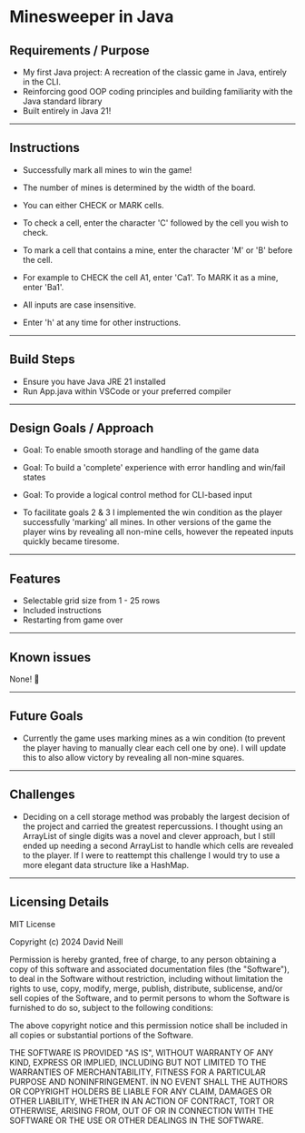 # Minesweeper in Java

## Requirements / Purpose

- My first Java project: A recreation of the classic game in Java, entirely in the CLI.
- Reinforcing good OOP coding principles and building familiarity with the Java standard library
- Built entirely in Java 21!

---

## Instructions

- Successfully mark all mines to win the game!
- The number of mines is determined by the width of the board.

- You can either CHECK or MARK cells.
- To check a cell, enter the character 'C' followed by the cell you wish to check.
- To mark a cell that contains a mine, enter the character 'M' or 'B' before the cell.
- For example to CHECK the cell A1, enter 'Ca1'. To MARK it as a mine, enter 'Ba1'.
- All inputs are case insensitive.
- Enter 'h' at any time for other instructions.

---

## Build Steps

- Ensure you have Java JRE 21 installed
- Run App.java within VSCode or your preferred compiler

---

## Design Goals / Approach

- Goal: To enable smooth storage and handling of the game data
- Goal: To build a 'complete' experience with error handling and win/fail states
- Goal: To provide a logical control method for CLI-based input

- To facilitate goals 2 & 3 I implemented the win condition as the player successfully 'marking' all mines. In other versions of the game the player wins by revealing all non-mine cells, however the repeated inputs quickly became tiresome.

---

## Features

- Selectable grid size from 1 - 25 rows
- Included instructions
- Restarting from game over

---

## Known issues

None! 🥳

---

## Future Goals

- Currently the game uses marking mines as a win condition (to prevent the player having to manually clear each cell one by one). I will update this to also allow victory by revealing all non-mine squares.

---

## Challenges

- Deciding on a cell storage method was probably the largest decision of the project and carried the greatest repercussions. I thought using an ArrayList of single digits was a novel and clever approach, but I still ended up needing a second ArrayList to handle which cells are revealed to the player. If I were to reattempt this challenge I would try to use a more elegant data structure like a HashMap.

---

## Licensing Details

MIT License

Copyright (c) 2024 David Neill

Permission is hereby granted, free of charge, to any person obtaining a copy of this software and associated documentation files (the "Software"), to deal in the Software without restriction, including without limitation the rights to use, copy, modify, merge, publish, distribute, sublicense, and/or sell copies of the Software, and to permit persons to whom the Software is furnished to do so, subject to the following conditions:

The above copyright notice and this permission notice shall be included in all copies or substantial portions of the Software.

THE SOFTWARE IS PROVIDED "AS IS", WITHOUT WARRANTY OF ANY KIND, EXPRESS OR IMPLIED, INCLUDING BUT NOT LIMITED TO THE WARRANTIES OF MERCHANTABILITY, FITNESS FOR A PARTICULAR PURPOSE AND NONINFRINGEMENT. IN NO EVENT SHALL THE AUTHORS OR COPYRIGHT HOLDERS BE LIABLE FOR ANY CLAIM, DAMAGES OR OTHER LIABILITY, WHETHER IN AN ACTION OF CONTRACT, TORT OR OTHERWISE, ARISING FROM, OUT OF OR IN CONNECTION WITH THE SOFTWARE OR THE USE OR OTHER DEALINGS IN THE SOFTWARE.
